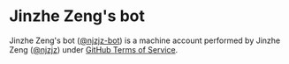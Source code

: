 # Jinzhe Zeng's bot

Jinzhe Zeng's bot ([@njzjz-bot](https://github.com/njzjz-bot)) is a machine account performed by Jinzhe Zeng ([@njzjz](https://github.com/njzjz)) under [GitHub Terms of Service](https://docs.github.com/en/site-policy/github-terms/github-terms-of-service#3-account-requirements).
